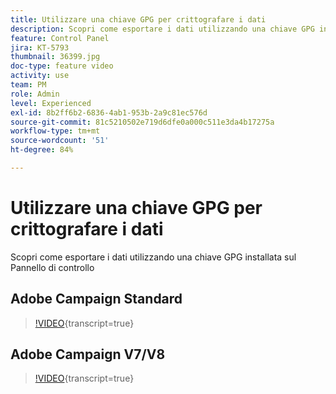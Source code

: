 ```yaml
---
title: Utilizzare una chiave GPG per crittografare i dati
description: Scopri come esportare i dati utilizzando una chiave GPG installata sul Pannello di controllo.
feature: Control Panel
jira: KT-5793
thumbnail: 36399.jpg
doc-type: feature video
activity: use
team: PM
role: Admin
level: Experienced
exl-id: 8b2ff6b2-6836-4ab1-953b-2a9c81ec576d
source-git-commit: 81c5210502e719d6dfe0a000c511e3da4b17275a
workflow-type: tm+mt
source-wordcount: '51'
ht-degree: 84%

---
```


# Utilizzare una chiave GPG per crittografare i dati

Scopri come esportare i dati utilizzando una chiave GPG installata sul Pannello di controllo

## Adobe Campaign Standard

>[!VIDEO](https://video.tv.adobe.com/v/36380?learn=on){transcript=true}

## Adobe Campaign V7/V8

>[!VIDEO](https://video.tv.adobe.com/v/36399?learn=on){transcript=true}
